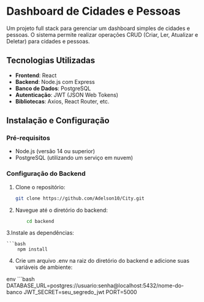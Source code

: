 # Dashboard de Cidades e Pessoas

Um projeto full stack para gerenciar um dashboard simples de cidades e pessoas. O sistema permite realizar operações CRUD (Criar, Ler, Atualizar e Deletar) para cidades e pessoas.

## Tecnologias Utilizadas

- **Frontend**: React
- **Backend**: Node.js com Express
- **Banco de Dados**: PostgreSQL
- **Autenticação**: JWT (JSON Web Tokens)
- **Bibliotecas**: Axios, React Router, etc.

## Instalação e Configuração

### Pré-requisitos

- Node.js (versão 14 ou superior)
- PostgreSQL (utilizando um serviço em nuvem)

### Configuração do Backend

1. Clone o repositório:

   ```bash
   git clone https://github.com/Adelson10/City.git

2. Navegue até o diretório do backend:

    ```bash
        cd backend

3.Instale as dependências:

    ```bash
        npm install

4. Crie um arquivo .env na raiz do diretório do backend e adicione suas variáveis de ambiente:

env
    ```bash
        DATABASE_URL=postgres://usuario:senha@localhost:5432/nome-do-banco
        JWT_SECRET=seu_segredo_jwt
        PORT=5000
